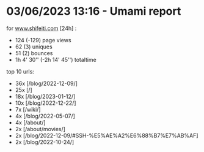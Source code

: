 # 03/06/2023 13:16 - Umami report
for www.shifeiti.com [24h] :

 - 124 (-129) page views
 - 62 (3) uniques
 - 51 (2) bounces
 - 1h 4' 30'' (-2h 14' 45'') totaltime


top 10 urls:
 - 36x [/blog/2022-12-09/]
 - 25x [/]
 - 18x [/blog/2023-01-12/]
 - 10x [/blog/2022-12-22/]
 - 7x [/wiki/]
 - 4x [/blog/2022-05-07/]
 - 4x [/about/]
 - 2x [/about/movies/]
 - 2x [/blog/2022-12-09/#SSH-%E5%AE%A2%E6%88%B7%E7%AB%AF]
 - 2x [/blog/2022-10-24/]


